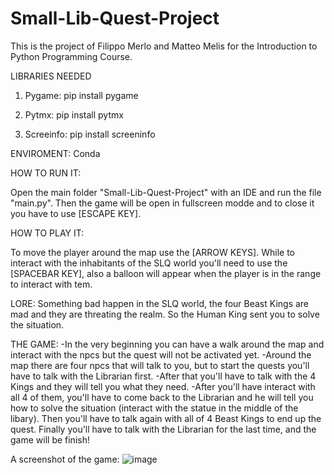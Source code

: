 # Small-Lib-Quest-Project

This is the project of Filippo Merlo and Matteo Melis for the Introduction to Python Programming Course.

LIBRARIES NEEDED

1) Pygame:
    pip install pygame

2) Pytmx:
    pip install pytmx

3) Screeinfo:
    pip install screeninfo
 

ENVIROMENT:
Conda

HOW TO RUN IT:

Open the main folder "Small-Lib-Quest-Project" with an IDE and run the file "main.py". Then the game will be open in fullscreen modde and to close it you have to use [ESCAPE KEY].

HOW TO PLAY IT:

To move the player around the map use the [ARROW KEYS]. While to interact with the inhabitants of the SLQ world you'll need to use the [SPACEBAR KEY], also a balloon will appear when the player is in the range to interact with tem.

LORE:
Something bad happen in the SLQ world, the four Beast Kings are mad and they are threating the realm. So the Human King sent you to solve the situation.

THE GAME:
-In the very beginning you can have a walk around the map and interact with the npcs but the quest will not be activated yet.
-Around the map there are four npcs that will talk to you, but to start the quests you'll have to talk with the Librarian first. 
-After that you'll have to talk with the 4 Kings and they will tell you what they need. 
-After you'll have interact with all 4 of them, you'll have to come back to the Librarian and he will  tell you how to solve the situation (interact with the statue in the middle of the libary).
Then you'll have to talk again with all of 4 Beast Kings to end up the quest.
Finally you'll have to talk with the Librarian for the last time, and the game will be finish!

A screenshot of the game:
![image](https://user-images.githubusercontent.com/105349553/212478938-5c6e8a54-9e40-42c5-ba01-80a2de2183e1.png)




